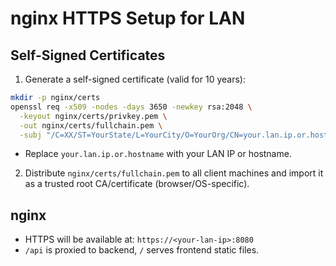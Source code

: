 # nginx HTTPS Setup for LAN

## Self-Signed Certificates

1. Generate a self-signed certificate (valid for 10 years):

```sh
mkdir -p nginx/certs
openssl req -x509 -nodes -days 3650 -newkey rsa:2048 \
  -keyout nginx/certs/privkey.pem \
  -out nginx/certs/fullchain.pem \
  -subj "/C=XX/ST=YourState/L=YourCity/O=YourOrg/CN=your.lan.ip.or.hostname"
```
- Replace `your.lan.ip.or.hostname` with your LAN IP or hostname.

2. Distribute `nginx/certs/fullchain.pem` to all client machines and import it as a trusted root CA/certificate (browser/OS-specific).

## nginx
- HTTPS will be available at: `https://<your-lan-ip>:8080`
- `/api` is proxied to backend, `/` serves frontend static files.
